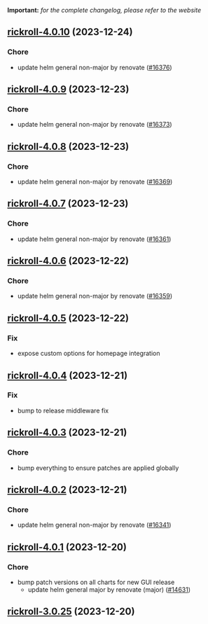 **Important:**
*for the complete changelog, please refer to the website*




## [rickroll-4.0.10](https://github.com/truecharts/charts/compare/rickroll-4.0.9...rickroll-4.0.10) (2023-12-24)

### Chore

- update helm general non-major by renovate ([#16376](https://github.com/truecharts/charts/issues/16376))
  
  


## [rickroll-4.0.9](https://github.com/truecharts/charts/compare/rickroll-4.0.8...rickroll-4.0.9) (2023-12-23)

### Chore

- update helm general non-major by renovate ([#16373](https://github.com/truecharts/charts/issues/16373))
  
  


## [rickroll-4.0.8](https://github.com/truecharts/charts/compare/rickroll-4.0.7...rickroll-4.0.8) (2023-12-23)

### Chore

- update helm general non-major by renovate ([#16369](https://github.com/truecharts/charts/issues/16369))
  
  


## [rickroll-4.0.7](https://github.com/truecharts/charts/compare/rickroll-4.0.6...rickroll-4.0.7) (2023-12-23)

### Chore

- update helm general non-major by renovate ([#16361](https://github.com/truecharts/charts/issues/16361))
  
  


## [rickroll-4.0.6](https://github.com/truecharts/charts/compare/rickroll-4.0.5...rickroll-4.0.6) (2023-12-22)

### Chore

- update helm general non-major by renovate ([#16359](https://github.com/truecharts/charts/issues/16359))
  
  


## [rickroll-4.0.5](https://github.com/truecharts/charts/compare/rickroll-4.0.4...rickroll-4.0.5) (2023-12-22)

### Fix

- expose custom options for homepage integration
  
  


## [rickroll-4.0.4](https://github.com/truecharts/charts/compare/rickroll-4.0.3...rickroll-4.0.4) (2023-12-21)

### Fix

- bump to release middleware fix
  
  


## [rickroll-4.0.3](https://github.com/truecharts/charts/compare/rickroll-4.0.2...rickroll-4.0.3) (2023-12-21)

### Chore

- bump everything to ensure patches are applied globally
  
  


## [rickroll-4.0.2](https://github.com/truecharts/charts/compare/rickroll-4.0.1...rickroll-4.0.2) (2023-12-21)

### Chore

- update helm general non-major by renovate ([#16341](https://github.com/truecharts/charts/issues/16341))
  
  


## [rickroll-4.0.1](https://github.com/truecharts/charts/compare/rickroll-3.0.25...rickroll-4.0.1) (2023-12-20)

### Chore

- bump patch versions on all charts for new GUI release
  - update helm general major by renovate (major) ([#14631](https://github.com/truecharts/charts/issues/14631))
  
  



## [rickroll-3.0.25](https://github.com/truecharts/charts/compare/rickroll-3.0.24...rickroll-3.0.25) (2023-12-20)
